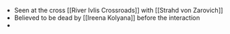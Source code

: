 - Seen at the cross [[River Ivlis Crossroads]] with [[Strahd von Zarovich]]
- Believed to be dead by [[Ireena Kolyana]] before the interaction
- 